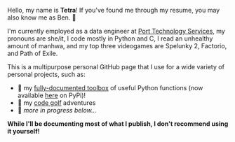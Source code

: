 Hello, my name is **Tetra**! If you've found me through my resume, you may also know me as Ben. 🍓

I'm currently employed as a data engineer at [Port Technology Services](https://www.porttechnologyservices.com/), my pronouns are she/it, I code mostly in Python and C, I read an unhealthy amount of manhwa, and my top three videogames are Spelunky 2, Factorio, and Path of Exile.

This is a multipurpose personal GitHub page that I use for a wide variety of personal projects, such as:
* 🧰 my [fully-documented toolbox](https://github.com/tetraketra/tetras-toolbox) of useful Python functions (now available [here]((https://pypi.org/project/tetras-toolbox)) on PyPi)!
* 🎨 my [code golf](https://github.com/tetraketra/code-golf) adventures
* 🤔 *more in progress below...*

**While I'll be documenting most of what I publish, I don't recommend using it yourself!**

<!---
tetraketra/tetraketra is a ✨ special ✨ repository because its `README.md` (this file) appears on your GitHub profile.
You can click the Preview link to take a look at your changes.
--->
